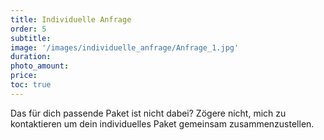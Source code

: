 ```yaml
---
title: Individuelle Anfrage
order: 5
subtitle: 
image: '/images/individuelle_anfrage/Anfrage_1.jpg'
duration: 
photo_amount: 
price: 
toc: true
--- 
```


Das für dich passende Paket ist nicht dabei? Zögere nicht, mich zu kontaktieren um dein individuelles Paket gemeinsam zusammenzustellen. 
